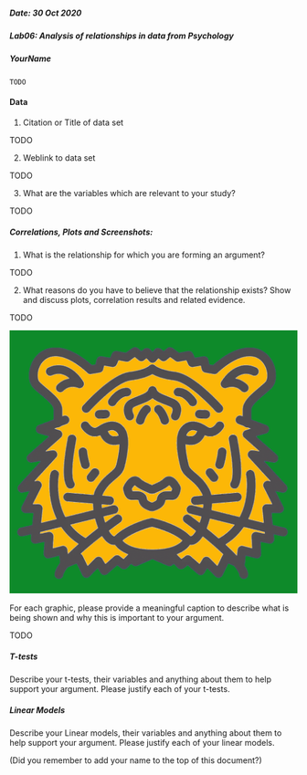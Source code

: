 ##### Date: 30 Oct 2020
##### Lab06:  Analysis of relationships in data from Psychology
##### YourName
    TODO

#### Data
 1. Citation or Title of data set

 TODO

 2. Weblink to data set

 TODO

 3. What are the variables which are relevant to your study?

  TODO


##### Correlations, Plots and Screenshots:
 1. What is the relationship for which you are forming an argument?

 TODO

 2. What reasons do you have to believe that the relationship exists? Show and discuss plots, correlation results and related evidence.

 TODO

![Logo](greenCat_cs301.png)

For each graphic, please provide a meaningful caption to describe what is being shown and why this is important to your argument.

 TODO




##### T-tests

Describe your t-tests, their variables and anything about them to help support your argument. Please justify each of your t-tests.

##### Linear Models

Describe your Linear models, their variables and anything about them to help support your argument. Please justify each of your linear models.


(Did you remember to add your name to the top of this document?)
